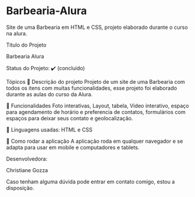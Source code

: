 # Barbearia-Alura
Site de uma Barbearia em HTML e CSS, projeto elaborado durante o curso na alura. 

Titulo do Projeto

Barbearia Alura
       

Status do Projeto: ✔️  (concluido)

Tópicos
🔹 Descrição do projeto
Projeto de um site de uma Barbearia com todos os itens com muitas funcionalidades, esse 
projeto foi elaborado durante as aulas do curso da Alura. 


🔹 Funcionalidades
Foto interativas, Layout, tabela, Video interativo, espaço para agendamento de horário
 e preferencia de contatos, formulários com espaços para deixar seus contato e geolocalização. 


🔹 Linguagens usadas:
HTML e CSS 

🔹 Como rodar a aplicação
A aplicação roda em qualquer navegador e se adapta para usar em mobile e 
computadores e tablets. 


Desenvolvedora:

Christiane Gozza

Caso tenham alguma dúvida pode entrar em contato comigo, estou a disposição. 



